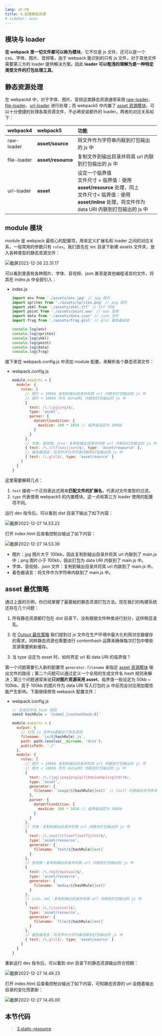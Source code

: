 ```yaml
---
lang: zh-CN
title: 4.处理静态资源
# sidebar: auto
---
```


## 模块与 loader

**在 webpack 里一切文件都可以称为模块**，它不仅是 js 文件，还可以是一个 css、字体、图片、音频等。由于 webpack 能识别的只有 js 文件，对于其他文件需要第三方的 loader 提供解决方案。因此 **loader 可以粗浅的理解为是一种特定类型文件的打包处理工具**。

## 静态资源处理

在 webpack4 中，对于字体、图片、音频这类静态资源通常采用 [raw-loader](https://github.com/webpack-contrib/raw-loader)、[file-loader](https://github.com/webpack-contrib/file-loader)、[url-loader](https://github.com/webpack-contrib/url-loader) 进行处理；而 webpack5 中内置了 [asset 资源模块](https://webpack.docschina.org/guides/asset-modules/)，可以十分便捷的处理各类资源文件，不必再安装额外的 loader。两者的对应关系如下：

| webpack4    | webpack5           | 功能                                                                                                                                                                    |
| :---------- | :----------------- | :---------------------------------------------------------------------------------------------------------------------------------------------------------------------- |
| raw-loader  | **asset/source**   | 将文件作为字符串内联到打包输出的 js 中                                                                                                                                  |
| file-loader | **asset/resource** | 复制文件到输出目录并将其 url 内联到打包输出的 js 中                                                                                                                     |
| url-loader  | **asset**          | 设定一个临界值<br />文件尺寸 > 临界值：使用 **asset/resource** 处理，同上<br />文件尺寸< 临界值：使用 **asset/inline** 处理，将文件作为 data URI 内联到打包输出的 js 中 |

## module 模块

module 是 webpack 最核心的配置项，用来定义扩展名和 loader 之间的对应关系，一般常用的参数只有 `rules`。我们首先在 src 目录下新建 assets 文件夹，放入各种类型的静态资源文件：

![截屏2022-12-26 22.31.17](https://aodazhang.oss-cn-shanghai.aliyuncs.com/img/202212262232536.png)

可以看到里面有各种图片、字体、音视频、json 甚至是其他编程语言的文件，将其在 index.js 中全部引入：

- index.js

  ```javascript
  import env from './assets/env.jpg' // jpg 图片
  import sprites from './assets/sprites.png' // png 图片
  import zkkl from './assets/zkkl.ttf' // ttf 字体
  import point from './assets/point.wav' // wav 音频
  import data from './assets/data.json' // json 文件
  import frag from './assets/frag.glsl' // glsl 着色器语言

  console.log(env)
  console.log(sprites)
  console.log(zkkl)
  console.log(point)
  console.log(data)
  console.log(frag)
  ```

接下来在 webpack.config.js 中添加 module 配置，来解析各个静态资源文件：

- webpack.config.js

  ```javascript
  module.exports = {
    module: {
      rules: [
        // 图片 > 100kb 复制到输出目录并将其 url 内联到打包输出的 js 中
        // 图片 < 100kb 作为 dataURI 内联到打包输出的 js 中
        {
          test: /\.(jpg|png)$/,
          type: 'asset',
          parser: {
            dataUrlCondition: {
              maxSize: 100 * 1024 // 临界值设定为 100kb
            }
          }
        },
        // 字体、音视频、json：复制到输出目录并将其 url 内联到打包输出的 js 中
        { test: /\.(ttf|wav|json)$/, type: 'asset/resource' },
        // 着色器语言：将文件作为字符串内联到打包输出的 js 中
        { test: /\.glsl$/, type: 'asset/source' }
      ]
    }
  }
  ```

这里需要解释几点：

1. `test` 接收一个正则表达式用来**匹配文件的扩展名**，代表对文件类型的过滤。
2. `type` 代表使用 webpack5 的内置模块，这一点和第三方 loader 使用的配置项不同。

运行 dev 指令后，可以看到 dist 目录下输出了如下内容：

![截屏2022-12-27 14.53.22](https://aodazhang.oss-cn-shanghai.aliyuncs.com/img/202212271454826.png)

打开 index.html 后查看控制台输出了如下内容：

![截屏2022-12-27 14.53.39](https://aodazhang.oss-cn-shanghai.aliyuncs.com/img/202212271454414.png)

- 图片：jpg 图片大于 100kb，因此复制到输出目录并将其 url 内联到了 main.js 中；png 图片小于 100kb，因此打包为 data URI 内联到了 main.js 中。
- 字体、音视频、json 文件：复制到输出目录并将其 url 内联到了 main.js 中。
- 着色器语言：将文件作为字符串内联到了 main.js 中。

## asset 最优策略

通过上面的示例，你已经掌握了最基础的静态资源打包方法。现在我们的构建系统还存在几个问题：

1. 所有静态资源都打包在 dist 目录下，没有根据文件种类进行划分，这样稍显凌乱。

2. 在 [Output 最优策略](/webpack5-study/entry-output.html#output-最优策略) 我们提到过 js 文件在生产环境中最大化利用浏览器缓存的需求，同样静态资源也需要进行 contenthash 运算来确保每次打包中哪些资源需要刷新缓存。

3. 当 type 设定为 asset 时，如何界定 url 和 data URI 的临界值？

第一个问题需要引入新的配置项 `generator.filename` 来指定 [asset 资源模块](https://webpack.docschina.org/guides/asset-modules/) 输出文件的路径；第二个问题可以通过定义一个全局的生成文件名 hash 规则来解决；第三个问题通常来说**只对图片资源采用 asset**，临界值一般设定为 50kb ~ 100kb，高于 100kb 的图片作为 data URI 写入打包的 js 中反而会对应用加载性能产生影响。下面继续修改 webpack 配置文件：

- webpack.config.js

  ```javascript
  // 生成文件名 hash 规则
  const hashRule = '[name]_[contenthash:8]'

  module.exports = {
    output: {
      // 打包 js 文件也遵循这个命名原则
      filename: `js/${hashRule}.js`,
      path: path.resolve(__dirname, 'dist'),
      publicPath: './'
    },
    module: {
      rules: [
        // 图片 > 100kb 复制到输出目录并将其 url 内联到打包输出的 js 中
        // 图片 < 100kb 作为 dataURI 内联到打包输出的 js 中
        {
          test: /\.(jpg|jpeg|png|gif|bmp|webp|svg|hdr)$/,
          type: 'asset',
          generator: {
            filename: `image/${hashRule}[ext]` // [ext] 代表输出文件原本的扩展名
          },
          parser: {
            dataUrlCondition: {
              maxSize: 100 * 1024 // 临界值设定为 100kb
            }
          }
        },
        // 字体：复制到输出目录并将其 url 内联到打包输出的 js 中
        {
          test: /\.(eot|ttf|woff|woff2|fnt)$/,
          type: 'asset/resource',
          generator: {
            filename: `font/${hashRule}[ext]`
          }
        },
        // 音视频：复制到输出目录并将其 url 内联到打包输出的 js 中
        {
          test: /\.(mp3|mp4|wav)$/,
          type: 'asset/resource',
          generator: {
            filename: `media/${hashRule}[ext]`
          }
        },
        // json、xml：复制到输出目录并将其 url 内联到打包输出的 js 中
        {
          test: /\.(json|xml)$/,
          type: 'asset/resource',
          generator: {
            filename: `file/${hashRule}[ext]`
          }
        },
        // 着色器语言：将文件作为字符串内联到打包输出的 js 中
        { test: /\.glsl$/, type: 'asset/source' }
      ]
    }
  }
  ```

重新运行 dev 指令后，可以看到 dist 目录下的静态资源输出符合预期：

![截屏2022-12-27 14.49.23](https://aodazhang.oss-cn-shanghai.aliyuncs.com/img/202212271450307.png)

打开 index.html 后查看控制台输出了如下内容，可知静态资源的 url 会随着输出目录的变化而更新：

![截屏2022-12-27 14.45.00](https://aodazhang.oss-cn-shanghai.aliyuncs.com/img/202212271450562.png)

## 本节代码

> [3.static-resource](https://gitee.com/aodazhang/webpack5-study/blob/master/3.static-resource/webpack.config.js)

